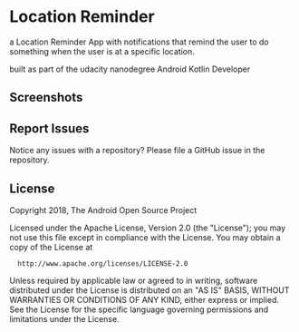 # Location Reminder

a Location Reminder App with notifications that remind the user to do something when the user is at a specific location. 

built as part of the udacity nanodegree Android Kotlin Developer


## Screenshots




## Report Issues
Notice any issues with a repository? Please file a GitHub issue in the repository.



## License
Copyright 2018, The Android Open Source Project

Licensed under the Apache License, Version 2.0 (the "License");
you may not use this file except in compliance with the License.
You may obtain a copy of the License at

      http://www.apache.org/licenses/LICENSE-2.0

Unless required by applicable law or agreed to in writing, software
distributed under the License is distributed on an "AS IS" BASIS,
WITHOUT WARRANTIES OR CONDITIONS OF ANY KIND, either express or implied.
See the License for the specific language governing permissions and
limitations under the License.

